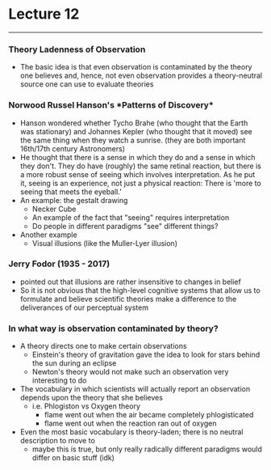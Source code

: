 <h1>Lecture 12</h1>

---

<h3>Theory Ladenness of Observation</h3>

  * The basic idea is that even observation is contaminated by the theory one believes and, hence, not even observation provides a theory-neutral source one can use to evaluate theories

<h3>Norwood Russel Hanson's *Patterns of Discovery*</h3>

  * Hanson wondered whether Tycho Brahe (who thought that the Earth was stationary) and Johannes Kepler (who thought that it moved) see the same thing when they watch a sunrise. (they are both important 16th/17th century Astronomers)
  * He thought that there is a sense in which they do and a sense in which they don't. They do have (roughly) the same retinal reaction, but there is a more robust sense of seeing which involves interpretation. As he put it, seeing is an experience, not just a physical reaction: There is 'more to seeing that meets the eyeball.'
  * An example: the gestalt drawing
      - Necker Cube
      - An example of the fact that "seeing" requires interpretation
      - Do people in different paradigms "see" different things?
  * Another example
      - Visual illusions (like the Muller-Lyer illusion)

<h3>Jerry Fodor (1935 - 2017)</h3>

  *   pointed out that illusions are rather insensitive to changes in belief
  *   So it is not obvious that the high-level cognitive systems that allow us to formulate and believe scientific theories make a difference to the deliverances of our perceptual system

<h3>In what way is observation contaminated by theory?</h3>

  * A theory directs one to make certain observations
      - Einstein's theory of gravitation gave the idea to look for stars behind the sun during an eclipse
      - Newton's theory would not make such an observation very interesting to do
  * The vocabulary in which scientists will actually report an observation depends upon the theory that she believes
      - i.e. Phlogiston vs Oxygen theory
          + flame went out when the air became completely phlogisticated
          + flame went out when the reaction ran out of oxygen
  * Even the most basic vocabulary is theory-laden; there is no neutral description to move to
      - maybe this is true, but only really radically different paradigms would differ on basic stuff (idk)

